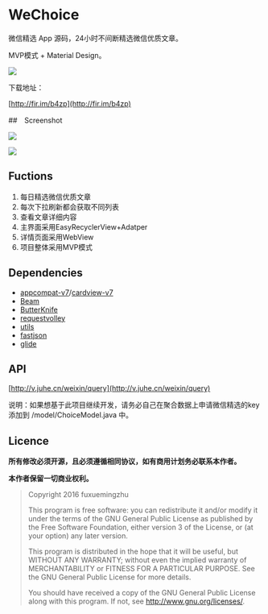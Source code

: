 # WeChoice

微信精选 App 源码，24小时不间断精选微信优质文章。

MVP模式 + Material Design。

![](https://github.com/fuxuemingzhu/fuxuemingzhu.github.io/blob/master/images/WeChoice/ic_launcher_144.png?raw=true)

下载地址：

[http://fir.im/b4zp](http://fir.im/b4zp)


##　Screenshot

![](https://github.com/fuxuemingzhu/fuxuemingzhu.github.io/blob/master/images/WeChoice/%E5%B1%95%E7%A4%BA1.png?raw=true)

![](https://github.com/fuxuemingzhu/fuxuemingzhu.github.io/blob/master/images/WeChoice/%E5%B1%95%E7%A4%BA2.png?raw=true)

## Fuctions

1. 每日精选微信优质文章
2. 每次下拉刷新都会获取不同列表
3. 查看文章详细内容
4. 主界面采用EasyRecyclerView+Adatper
5. 详情页面采用WebView
6. 项目整体采用MVP模式

## Dependencies

- [appcompat-v7](https://developer.android.com/tools/support-library/features.html#v7-appcompat)/[cardview-v7](https://developer.android.com/tools/support-library/features.html#v7-cardview)
- [Beam](https://github.com/Jude95/Beam)
- [ButterKnife](http://jakewharton.github.io/butterknife/)
- [requestvolley](https://github.com/Jude95/RequestVolley)
- [utils](https://github.com/Jude95/Utils)
- [fastjson](https://github.com/alibaba/fastjson)
- [glide](https://github.com/bumptech/glide)

## API

[http://v.juhe.cn/weixin/query](http://v.juhe.cn/weixin/query)

说明：如果想基于此项目继续开发，请务必自己在聚合数据上申请微信精选的key添加到 /model/ChoiceModel.java 中。

## Licence

**所有修改必须开源，且必须遵循相同协议，如有商用计划务必联系本作者。**

**本作者保留一切商业权利。**

> Copyright 2016 fuxuemingzhu
> 
> This program is free software: you can redistribute it and/or modify
> it under the terms of the GNU General Public License as published by
> the Free Software Foundation, either version 3 of the License, or
> (at your option) any later version.
> 
> This program is distributed in the hope that it will be useful,
> but WITHOUT ANY WARRANTY; without even the implied warranty of
> MERCHANTABILITY or FITNESS FOR A PARTICULAR PURPOSE.  See the
> GNU General Public License for more details.
> 
> You should have received a copy of the GNU General Public License
> along with this program.  If not, see <http://www.gnu.org/licenses/>.